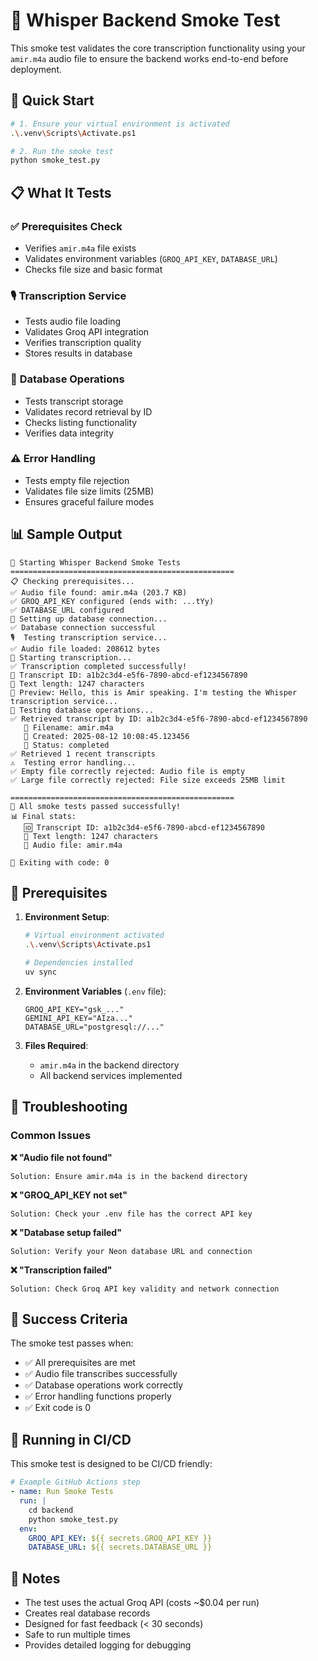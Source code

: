 # 🧪 Whisper Backend Smoke Test

This smoke test validates the core transcription functionality using your `amir.m4a` audio file to ensure the backend works end-to-end before deployment.

## 🚀 Quick Start

```bash
# 1. Ensure your virtual environment is activated
.\.venv\Scripts\Activate.ps1

# 2. Run the smoke test
python smoke_test.py
```

## 📋 What It Tests

### ✅ **Prerequisites Check**
- Verifies `amir.m4a` file exists
- Validates environment variables (`GROQ_API_KEY`, `DATABASE_URL`)
- Checks file size and basic format

### 🎙️ **Transcription Service**
- Tests audio file loading
- Validates Groq API integration
- Verifies transcription quality
- Stores results in database

### 💾 **Database Operations**
- Tests transcript storage
- Validates record retrieval by ID
- Checks listing functionality
- Verifies data integrity

### ⚠️ **Error Handling**
- Tests empty file rejection
- Validates file size limits (25MB)
- Ensures graceful failure modes

## 📊 Sample Output

```
🧪 Starting Whisper Backend Smoke Tests
==================================================
📋 Checking prerequisites...
✅ Audio file found: amir.m4a (203.7 KB)
✅ GROQ_API_KEY configured (ends with: ...tYy)
✅ DATABASE_URL configured
🔧 Setting up database connection...
✅ Database connection successful
🎙️  Testing transcription service...
✅ Audio file loaded: 208612 bytes
🚀 Starting transcription...
✅ Transcription completed successfully!
📄 Transcript ID: a1b2c3d4-e5f6-7890-abcd-ef1234567890
📝 Text length: 1247 characters
👀 Preview: Hello, this is Amir speaking. I'm testing the Whisper transcription service...
💾 Testing database operations...
✅ Retrieved transcript by ID: a1b2c3d4-e5f6-7890-abcd-ef1234567890
   📁 Filename: amir.m4a
   📅 Created: 2025-08-12 10:08:45.123456
   🔄 Status: completed
✅ Retrieved 1 recent transcripts
⚠️  Testing error handling...
✅ Empty file correctly rejected: Audio file is empty
✅ Large file correctly rejected: File size exceeds 25MB limit

==================================================
🎉 All smoke tests passed successfully!
📊 Final stats:
   🆔 Transcript ID: a1b2c3d4-e5f6-7890-abcd-ef1234567890
   📏 Text length: 1247 characters
   📄 Audio file: amir.m4a

🏁 Exiting with code: 0
```

## 🔧 Prerequisites

1. **Environment Setup**:
   ```bash
   # Virtual environment activated
   .\.venv\Scripts\Activate.ps1
   
   # Dependencies installed
   uv sync
   ```

2. **Environment Variables** (`.env` file):
   ```env
   GROQ_API_KEY="gsk_..."
   GEMINI_API_KEY="AIza..."
   DATABASE_URL="postgresql://..."
   ```

3. **Files Required**:
   - `amir.m4a` in the backend directory
   - All backend services implemented

## 🚨 Troubleshooting

### **Common Issues**

**❌ "Audio file not found"**
```
Solution: Ensure amir.m4a is in the backend directory
```

**❌ "GROQ_API_KEY not set"**
```
Solution: Check your .env file has the correct API key
```

**❌ "Database setup failed"**
```
Solution: Verify your Neon database URL and connection
```

**❌ "Transcription failed"**
```
Solution: Check Groq API key validity and network connection
```

## 🎯 Success Criteria

The smoke test passes when:
- ✅ All prerequisites are met
- ✅ Audio file transcribes successfully
- ✅ Database operations work correctly  
- ✅ Error handling functions properly
- ✅ Exit code is 0

## 🔄 Running in CI/CD

This smoke test is designed to be CI/CD friendly:

```yaml
# Example GitHub Actions step
- name: Run Smoke Tests
  run: |
    cd backend
    python smoke_test.py
  env:
    GROQ_API_KEY: ${{ secrets.GROQ_API_KEY }}
    DATABASE_URL: ${{ secrets.DATABASE_URL }}
```

## 📝 Notes

- The test uses the actual Groq API (costs ~$0.04 per run)
- Creates real database records
- Designed for fast feedback (< 30 seconds)
- Safe to run multiple times
- Provides detailed logging for debugging
